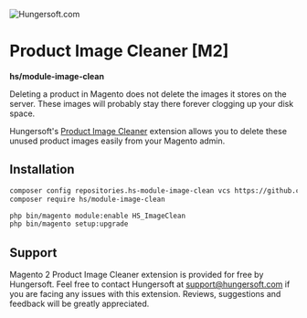 ![Hungersoft.com](https://www.hungersoft.com/skin/front/custom/images/logo.png)

# Product Image Cleaner [M2]
**hs/module-image-clean**

Deleting a product in Magento does not delete the images it stores on the server. These images will probably stay there forever clogging up your disk space.

Hungersoft's [Product Image Cleaner](https://www.hungersoft.com/p/magento2-product-image-cleaner) extension allows you to delete these unused product images easily from your Magento admin.

## Installation

```sh
composer config repositories.hs-module-image-clean vcs https://github.com/hungersoft/module-image-clean.git
composer require hs/module-image-clean

php bin/magento module:enable HS_ImageClean
php bin/magento setup:upgrade
```

## Support

Magento 2 Product Image Cleaner extension is provided for free by Hungersoft. Feel free to contact Hungersoft at support@hungersoft.com if you are facing any issues with this extension. Reviews, suggestions and feedback will be greatly appreciated.
